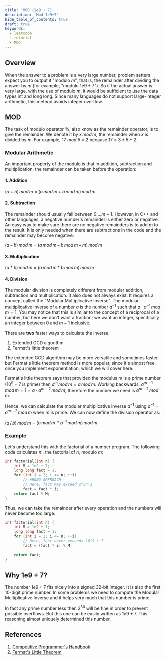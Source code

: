 ```yaml
---
title: 'MOD (1e9 + 7)'
description: 'Mod 1e9+7'
hide_table_of_contents: true
draft: true
keywords:
  - leetcode
  - tutorial
  - MOD
---
```


<TutorialAuthors names="@tannudaral"/>

## Overview

When the answer to a problem is a very large number, problem setters expect you to output it "modulo $m$", that is, the remainder after dividing the answer by $m$ (for example, "modulo $1e9 + 7$"). So if the actual answer is very large, with the use of modulo $m$, it would be sufficient to use the data types int and long long. Since many languages do not support large-integer arithmetic, this method avoids integer overflow.

## MOD

The task of modulo operator $\%$, also know as the remainder operator, is to give the remainder. We denote it by $x\,mod\,m$, the remainder when $x$ is divided by $m$. For example, $17$ $mod$ $5$ $=$ $2$ because $17$ $=$ $3*5 + 2$.

### Modular Arithmetic   
An important property of the modulo is that in addition, subtraction and multiplication, the remainder can be taken before the operation:  

#### 1. Addition  
$(a + b)\,mod\,m$ $=$ $(a\,mod\,m + b\,mod\,m)\,mod\,m$

#### 2. Subtraction  
The remainder should usually fall between $0....m−1$. However, in C++ and other languages, a negative number's remainder is either zero or negative. An easy way to make sure there are no negative remainders is to add m to the result. It is only needed when there are subtractions in the code and the remainder may become negative.

$(a\,−\,b)\,mod\,m$ $=$ $(a\,mod\,m\, − \,b\,mod\,m\,+\,m)\,mod\,m$

#### 3. Multiplication  
$(a * b)\,mod\,m$ $=$ $(a\,mod\,m * b\,mod\,m)\,mod\,m$

#### 4. Division  
The modular division is completely different from modular addition, subtraction and multiplication. It also does not always exist. It requires a concept called the "Modular Multiplicative Inverse". The modular multiplicative inverse of a number $a$ is the number $a^{−1}$ such that $a ⋅ a^{−1} \,mod\, m = 1$. You may notice that this is similar to the concept of a reciprocal of a number, but here we don't want a fraction; we want an integer, specifically an integer between $0$ and $m−1$ inclusive.  

There are **two** faster ways to calculate the inverse: 
1. Extended GCD algorithm 
2. Fermat's little theorem

The extended GCD algorithm may be more versatile and sometimes faster, but Fermat's little theorem method is more popular, since it's almost free once you implement exponentiation, which we will cover here. 

Fermat's little theorem says that provided the modulus m is a prime number ($10^9+7$ is prime) then $a^{m}\,mod\,m=a\,mod\,m$. Working backwards, $a^{m−1}\,mod\,m = 1 = a ⋅ a^{m−2}\, mod\, m$, therefore the number we need is $a^{m−2}\, mod\, m$.

Hence, we can calculate the modular multiplicative inverse $a^{−1}$ using $a^{−1} = a^{m−2}\, mod\, m$ when $m$ is prime. We can now define the division operator as:

$(a\, /\, b) \,mod\, m$ $=$ $(a\, mod\, m\, * b^{-1} \,mod \,m)\, mod\, m$  

### Example 
Let's understand this with the factorial of a number program. The following code calculates $n!$, the factorial of $n$, modulo $m$:

<Tabs>
<TabItem value="cpp" label="C++">

```cpp
int factorial(int n) {
    int M = 1e9 + 7;
    long long fact = 1;
    for (int i = 2; i <= n; ++i)
        // WRONG APPROACH
        // Here, fact may exceed 2^64-1
        fact = fact * i;                            
    return fact % M;
}
```

</TabItem>
</Tabs>

Thus, we can take the remainder after every operation and the numbers will never become too large.

<Tabs>
<TabItem value="cpp" label="C++">

```cpp
int factorial(int n) {
    int M = 1e9 + 7;
    long long fact = 1;
    for (int i = 2; i <= n; ++i)
        // Here, fact never exceeds 10^9 + 7
        fact = (fact * i) % M;    
 
    return fact;
}
```

</TabItem>
</Tabs>

## Why 1e9 + 7?

The number $1e9 + 7$ fits nicely into a signed 32-bit integer. It is also the first 10-digit prime number. In some problems we need to compute the Modular Multiplicative Inverse and it helps very much that this number is prime. 

In fact any prime number less then $2^{30}$ will be fine in order to prevent possible overflows. But this one can be easily written as $1e9 + 7$. This reasoning almost uniquely determined this number.

## References

1. [Competitive Programmer's Handbook](https://cses.fi/book/book.pdf)
2. [Fermat's Little Theorem](https://en.wikipedia.org/wiki/Fermat%27s_little_theorem) 
